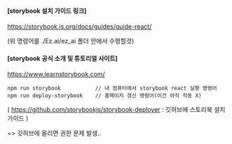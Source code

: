 #### [storybook 설치 가이드 링크]

https://storybook.js.org/docs/guides/guide-react/

(위 명령어를 ./Ez.ai/ez_ai 폴더 안에서 수행할것)



#### [storybook 공식 소개 및 튜토리얼 사이트]

https://www.learnstorybook.com/



```
npm run storybook           // 내 컴퓨터에서 storybook react 실행 명령어
npm run deploy-storybook    // 홈페이지 갱신 명령어(이건 아직 작동 X)
```

 ( https://github.com/storybookjs/storybook-deployer : 깃허브에 스토리북 설치 가이드 )



=> 깃허브에 올리면 권한 문제 발생.. 